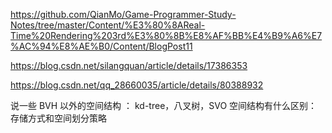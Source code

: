 https://github.com/QianMo/Game-Programmer-Study-Notes/tree/master/Content/%E3%80%8AReal-Time%20Rendering%203rd%E3%80%8B%E8%AF%BB%E4%B9%A6%E7%AC%94%E8%AE%B0/Content/BlogPost11

https://blog.csdn.net/silangquan/article/details/17386353

https://blog.csdn.net/qq_28660035/article/details/80388932

说一些 BVH 以外的空间结构 ： kd-tree，八叉树，SVO
空间结构有什么区别：存储方式和空间划分策略